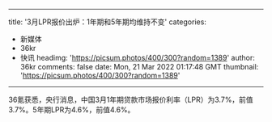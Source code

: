 
---
title: '3月LPR报价出炉：1年期和5年期均维持不变'
categories: 
 - 新媒体
 - 36kr
 - 快讯
headimg: 'https://picsum.photos/400/300?random=1389'
author: 36kr
comments: false
date: Mon, 21 Mar 2022 01:17:48 GMT
thumbnail: 'https://picsum.photos/400/300?random=1389'
---

<div>   
36氪获悉，央行消息，中国3月1年期贷款市场报价利率（LPR）为3.7%，前值3.7%。5年期LPR为4.6%，前值4.6%。  
</div>
            